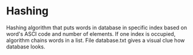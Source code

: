 # Hashing
Hashing algorithm that puts words in database in specific index based on word's ASCI code and number of elements. If one index is occupied, algorithm chains words in a list.
File database.txt gives a visual clue how database looks.
